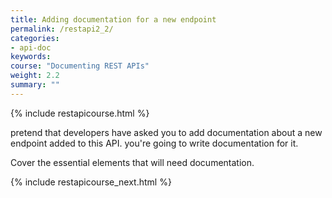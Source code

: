 ```yaml
---
title: Adding documentation for a new endpoint
permalink: /restapi2_2/
categories:
- api-doc
keywords: 
course: "Documenting REST APIs"
weight: 2.2
summary: ""
---
```


{% include restapicourse.html %}

pretend that developers have asked you to add documentation about a new endpoint added to this API. you're going to write documentation for it. 

Cover the essential elements that will need documentation.


{% include restapicourse_next.html %}



